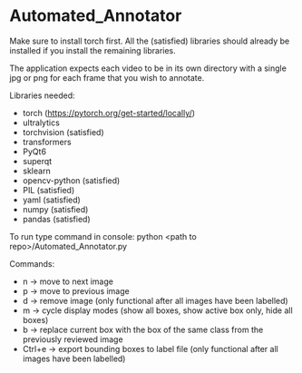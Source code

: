 # Automated_Annotator
Make sure to install torch first. All the (satisfied) libraries should already be installed if you install the remaining libraries. 

The application expects each video to be in its own directory with a single jpg or png for each frame that you wish to annotate.  

Libraries needed:  
- torch (https://pytorch.org/get-started/locally/)
- ultralytics 
- torchvision (satisfied)
- transformers  
- PyQt6
- superqt
- sklearn
- opencv-python (satisfied)
- PIL (satisfied)
- yaml (satisfied)
- numpy (satisfied)
- pandas (satisfied)

To run type command in console: python \<path to repo\>/Automated_Annotator.py  

Commands:
- n -> move to next image
- p -> move to previous image
- d -> remove image (only functional after all images have been labelled)
- m -> cycle display modes (show all boxes, show active box only, hide all boxes)
- b -> replace current box with the box of the same class from the previously reviewed image
- Ctrl+e -> export bounding boxes to label file (only functional after all images have been labelled)
